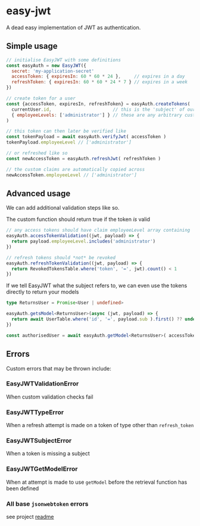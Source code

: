 # easy-jwt

A dead easy implementation of JWT as authentication.

## Simple usage

```js
// initialise EasyJWT with some definitions
const easyAuth = new EasyJWT({
  secret: 'my-application-secret'
  accessToken: { expiresIn: 60 * 60 * 24 },     // expires in a day
  refreshToken: { expiresIn: 60 * 60 * 24 * 7 } // expires in a week
})

// create token for a user
const {accessToken, expiresIn, refreshToken} = easyAuth.createTokens(
  currentUser.id,                       // this is the 'subject' of our JWT
  { employeeLevels: ['administrator'] } // these are any arbitrary custom claims
)

// this token can then later be verified like
const tokenPayload = await easyAuth.verifyJwt( accessToken )
tokenPayload.employeeLevel // ['administrator']

// or refreshed like so
const newAccessToken = easyAuth.refreshJwt( refreshToken )

// the custom claims are automatically copied across
newAccessToken.employeeLevel // ['administrator']
```

## Advanced usage

We can add additional validation steps like so. 

The custom function should return true if the token *is* valid

```js
// any access tokens should have claim employeeLevel array containing 'administrator'
easyAuth.accessTokenValidation((jwt, payload) => {
  return payload.employeeLevel.includes('administrator')
})

// refresh tokens should *not* be revoked
easyAuth.refreshTokenValidation((jwt, payload) => {
  return RevokedTokensTable.where('token', '=', jwt).count() < 1
})
```

If we tell EasyJWT what the subject refers to, we can even use the tokens directly
to return your models

```ts
type ReturnsUser = Promise<User | undefined>

easyAuth.getsModel<ReturnsUser>(async (jwt, payload) => {
  return await UserTable.where('id', '=', payload.sub ).first() ?? undefined
})

const authorisedUser = await easyAuth.getModel<ReturnsUser>( accessToken )
```

## Errors

Custom errors that may be thrown include:

### EasyJWTValidationError
When custom validation checks fail

### EasyJWTTypeError
When a refresh attempt is made on a token of type other than `refresh_token`

### EasyJWTSubjectError
When a token is missing a subject

### EasyJWTGetModelError
When at attempt is made to use `getModel` before the retrieval function has been defined

### All base `jsonwebtoken` errors

see project [readme](https://github.com/auth0/node-jsonwebtoken#errors--codes)